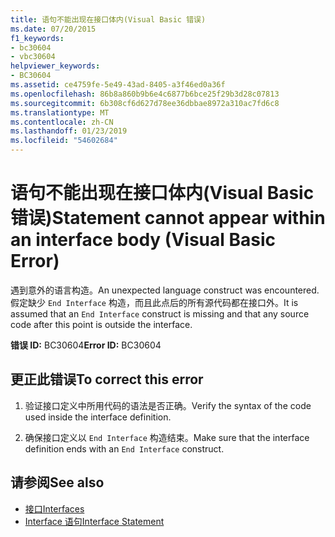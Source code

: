 ```yaml
---
title: 语句不能出现在接口体内(Visual Basic 错误)
ms.date: 07/20/2015
f1_keywords:
- bc30604
- vbc30604
helpviewer_keywords:
- BC30604
ms.assetid: ce4759fe-5e49-43ad-8405-a3f46ed0a36f
ms.openlocfilehash: 86b8a860b9b6e4c6877b6bce25f29b3d28c07813
ms.sourcegitcommit: 6b308cf6d627d78ee36dbbae8972a310ac7fd6c8
ms.translationtype: MT
ms.contentlocale: zh-CN
ms.lasthandoff: 01/23/2019
ms.locfileid: "54602684"
---
```

# <a name="statement-cannot-appear-within-an-interface-body-visual-basic-error"></a><span data-ttu-id="d5ec5-102">语句不能出现在接口体内(Visual Basic 错误)</span><span class="sxs-lookup"><span data-stu-id="d5ec5-102">Statement cannot appear within an interface body (Visual Basic Error)</span></span>
<span data-ttu-id="d5ec5-103">遇到意外的语言构造。</span><span class="sxs-lookup"><span data-stu-id="d5ec5-103">An unexpected language construct was encountered.</span></span> <span data-ttu-id="d5ec5-104">假定缺少 `End Interface` 构造，而且此点后的所有源代码都在接口外。</span><span class="sxs-lookup"><span data-stu-id="d5ec5-104">It is assumed that an `End Interface` construct is missing and that any source code after this point is outside the interface.</span></span>  
  
 <span data-ttu-id="d5ec5-105">**错误 ID:** BC30604</span><span class="sxs-lookup"><span data-stu-id="d5ec5-105">**Error ID:** BC30604</span></span>  
  
## <a name="to-correct-this-error"></a><span data-ttu-id="d5ec5-106">更正此错误</span><span class="sxs-lookup"><span data-stu-id="d5ec5-106">To correct this error</span></span>  
  
1.  <span data-ttu-id="d5ec5-107">验证接口定义中所用代码的语法是否正确。</span><span class="sxs-lookup"><span data-stu-id="d5ec5-107">Verify the syntax of the code used inside the interface definition.</span></span>  
  
2.  <span data-ttu-id="d5ec5-108">确保接口定义以 `End Interface` 构造结束。</span><span class="sxs-lookup"><span data-stu-id="d5ec5-108">Make sure that the interface definition ends with an `End Interface` construct.</span></span>  
  
## <a name="see-also"></a><span data-ttu-id="d5ec5-109">请参阅</span><span class="sxs-lookup"><span data-stu-id="d5ec5-109">See also</span></span>
- [<span data-ttu-id="d5ec5-110">接口</span><span class="sxs-lookup"><span data-stu-id="d5ec5-110">Interfaces</span></span>](../../visual-basic/programming-guide/language-features/interfaces/index.md)
- [<span data-ttu-id="d5ec5-111">Interface 语句</span><span class="sxs-lookup"><span data-stu-id="d5ec5-111">Interface Statement</span></span>](../../visual-basic/language-reference/statements/interface-statement.md)
